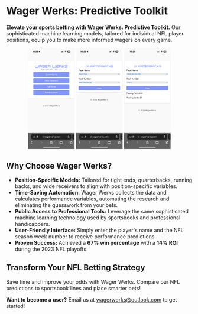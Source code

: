 # Wager Werks: Predictive Toolkit
**Elevate your sports betting with Wager Werks: Predictive Toolkit.** Our sophisticated machine learning models, tailored for individual NFL player positions, equip you to make more informed wagers on every game.

<p align="center">
  <img src="./IMG_3227.png" alt="Wager Werks Screenshot 1" width="25%">
  <img src="./IMG_3228.png" alt="Wager Werks Screenshot 2" width="25%">
  <img src="./IMG_3229.png" alt="Wager Werks Screenshot 3" width="25%">
</p>

## Why Choose Wager Werks?

- **Position-Specific Models:** Tailored for tight ends, quarterbacks, running backs, and wide receivers to align with position-specific variables.
- **Time-Saving Automation:** Wager Werks collects the data and calculates performance variables, automating the research and eliminating the guesswork from your bets.
- **Public Access to Professional Tools:** Leverage the same sophisticated machine learning technology used by sportsbooks and professional handicappers.
- **User-Friendly Interface:** Simply enter the player's name and the NFL season week number to receive performance predictions.
- **Proven Success:** Achieved a **67% win percentage** with a **14% ROI** during the 2023 NFL playoffs.

## Transform Your NFL Betting Strategy

Save time and improve your odds with Wager Werks. Compare our NFL predictions to sportsbook lines and place smarter bets!

**Want to become a user?** Email us at [wagerwerks@outlook.com](mailto:wagerwerks@outlook.com) to get started!
